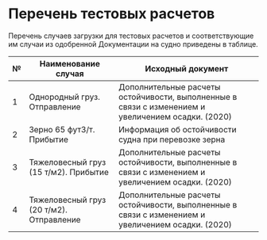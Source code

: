 # Перечень тестовых расчетов

Перечень случаев загрузки для тестовых расчетов и соответствующие им случаи из одобренной Документации на судно приведены в таблице.

| №   | Наименование случая                      | Исходный документ                                                                                  |
| --- | ---------------------------------------- | -------------------------------------------------------------------------------------------------- |
| 1   | Однородный груз. Отправление             | Дополнительные расчеты остойчивости, выполненные в связи с изменением и увеличением осадки. (2020) |
| 2   | Зерно 65 фут3/т. Прибытие                | Информация об остойчивости судна при перевозке зерна                                               |
| 3   | Тяжеловесный груз (15 т/м2). Прибытие    | Дополнительные расчеты остойчивости, выполненные в связи с изменением и увеличением осадки. (2020) |
| 4   | Тяжеловесный груз (20 т/м2). Отправление | Дополнительные расчеты остойчивости, выполненные в связи с изменением и увеличением осадки. (2020) |
